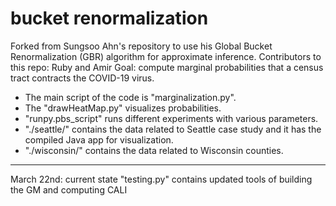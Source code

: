 # bucket renormalization
Forked from Sungsoo Ahn's repository to use his Global Bucket Renormalization (GBR) algorithm for approximate inference.
Contributors to this repo: Ruby and Amir
Goal: compute marginal probabilities that a census tract contracts the COVID-19 virus.  

* The main script of the code is "marginalization.py".  
* The "drawHeatMap.py" visualizes probabilities.  
* "runpy.pbs_script" runs different experiments with various parameters.  
* "./seattle/" contains the data related to Seattle case study and it has the compiled Java app for visualization.
* "./wisconsin/" contains the data related to Wisconsin counties.

-------
March 22nd: current state
"testing.py" contains updated tools of building the GM and computing CALI
